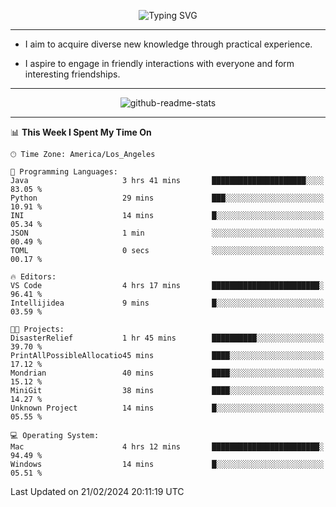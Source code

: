 <p align="center">
  <img src="https://readme-typing-svg.demolab.com?font=Fira+Code&weight=500&size=32&duration=2500&pause=1600&center=true&vCenter=true&random=false&width=1024&height=64&lines=Hi+there+%F0%9F%91%8B;I'm+delighted+you+could+make+it+here+%F0%9F%8E%89;I'm+Harry%2C+a+college+student+still+finding+my+way" alt="Typing SVG" />
</p>


---


- I aim to acquire diverse new knowledge through practical experience.

- I aspire to engage in friendly interactions with everyone and form interesting friendships.


---


<p align="center">
  <img src="https://github-readme-stats.vercel.app/api?username=Harry-Jing&show_icons=true" alt="github-readme-stats"/>
</p>


---

<!--START_SECTION:waka-->
📊 **This Week I Spent My Time On** 

```text
🕑︎ Time Zone: America/Los_Angeles

💬 Programming Languages: 
Java                     3 hrs 41 mins       █████████████████████░░░░   83.05 % 
Python                   29 mins             ███░░░░░░░░░░░░░░░░░░░░░░   10.91 % 
INI                      14 mins             █░░░░░░░░░░░░░░░░░░░░░░░░   05.34 % 
JSON                     1 min               ░░░░░░░░░░░░░░░░░░░░░░░░░   00.49 % 
TOML                     0 secs              ░░░░░░░░░░░░░░░░░░░░░░░░░   00.17 % 

🔥 Editors: 
VS Code                  4 hrs 17 mins       ████████████████████████░   96.41 % 
Intellijidea             9 mins              █░░░░░░░░░░░░░░░░░░░░░░░░   03.59 % 

🐱‍💻 Projects: 
DisasterRelief           1 hr 45 mins        ██████████░░░░░░░░░░░░░░░   39.70 % 
PrintAllPossibleAllocatio45 mins             ████░░░░░░░░░░░░░░░░░░░░░   17.12 % 
Mondrian                 40 mins             ████░░░░░░░░░░░░░░░░░░░░░   15.12 % 
MiniGit                  38 mins             ████░░░░░░░░░░░░░░░░░░░░░   14.27 % 
Unknown Project          14 mins             █░░░░░░░░░░░░░░░░░░░░░░░░   05.55 % 

💻 Operating System: 
Mac                      4 hrs 12 mins       ████████████████████████░   94.49 % 
Windows                  14 mins             █░░░░░░░░░░░░░░░░░░░░░░░░   05.51 % 
```


 Last Updated on 21/02/2024 20:11:19 UTC
<!--END_SECTION:waka-->
